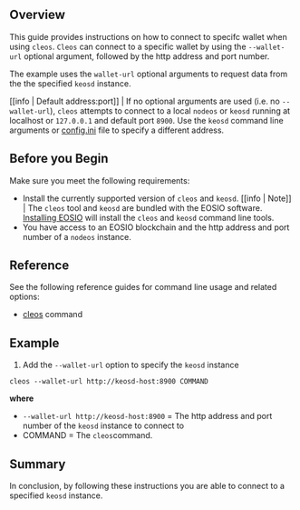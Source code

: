 ## Overview
This guide provides instructions on how to connect to specifc wallet when using `cleos`. `Cleos` can connect to a specific wallet by using the `--wallet-url` optional argument, followed by the http address and port number.

The example uses the `wallet-url` optional arguments to request data from the the specified `keosd` instance.

[[info | Default address:port]]
| If no optional arguments are used (i.e. no `--wallet-url`), `cleos` attempts to connect to a local `nodeos` or `keosd` running at localhost or `127.0.0.1` and default port `8900`. Use the `keosd` command line arguments or [config.ini](../../03_keosd/10_usage.md/#launching-keosd-manually) file to specify a different address.

## Before you Begin
Make sure you meet the following requirements: 

* Install the currently supported version of `cleos` and `keosd`.
[[info | Note]]
| The `cleos` tool and `keosd` are bundled with the EOSIO software. [Installing EOSIO](../../00_install/index.md) will install the `cleos` and `keosd` command line tools. 
* You have access to an EOSIO blockchain and the http address and port number of a `nodeos` instance. 

## Reference
See the following reference guides for command line usage and related options:

* [cleos](../index.md) command

## Example

1. Add the `--wallet-url` option to specify the `keosd` instance

```shell
cleos --wallet-url http://keosd-host:8900 COMMAND
```

**where**
* `--wallet-url http://keosd-host:8900` = The http address and port number of the `keosd` instance to connect to
* COMMAND = The `cleos`command.

## Summary
In conclusion, by following these instructions you are able to connect to a specified `keosd` instance. 
